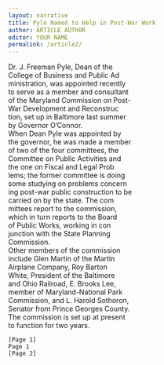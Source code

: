 ```yaml
---
layout: narrative
title: Pyle Named to Help in Post-War Work
author: ARTICLE AUTHOR
editor: YOUR NAME
permalink: /article2/
---
```

Dr. J. Freeman Pyle, Dean of the  
College of Business and Public Ad­  
ministration, was appointed recently  
to serve as a member and consultant  
of the Maryland Commission on Post-  
War Development and Reconstruc­  
tion, set up in Baltimore last summer  
by Governor O’Connor.  
When Dean Pyle was appointed by  
the governor, he was made a member  
of two of the four committees, the  
Committee on Public Activities and  
the one on Fiscal and Legal Prob­  
lems; the former committee is doing  
some studying on problems concern­  
ing post-war public construction to be  
carried on by the state. The com­  
mittees report to the commission,  
which in turn reports to the Board  
of Public Works, working in con­  
junction with the State Planning  
Commission.  
Other members of the commission  
include Glen Martin of the Martin  
Airplane Company, Roy Barton  
White, President of the Baltimore  
and Ohio Railroad, E. Brooks Lee,  
member of Maryland-National Park  
Commission, and L. Harold Sothoron,  
Senator from Prince Georges County.  
The commission is set up at present  
to function for two years.

    [Page 1]
    Page 1
    [Page 2]

